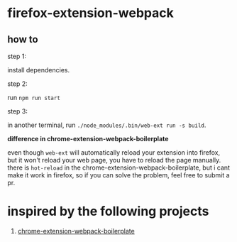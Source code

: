 # firefox-extension-webpack

## how to

step 1:

install dependencies.

step 2:

run `npm run start`

step 3:

in another terminal, run `./node_modules/.bin/web-ext run -s build`.


**difference in chrome-extension-webpack-boilerplate**

even though `web-ext` will automatically reload your extension into firefox, but it won't reload your web page, 
you have to reload the page manually. there is `hot-reload` in the chrome-extension-webpack-boilerplate, 
but i cant make it work in firefox, so if you can solve the problem, feel free to submit a pr.

# inspired by the following projects

1. [chrome-extension-webpack-boilerplate](https://github.com/samuelsimoes/chrome-extension-webpack-boilerplate)